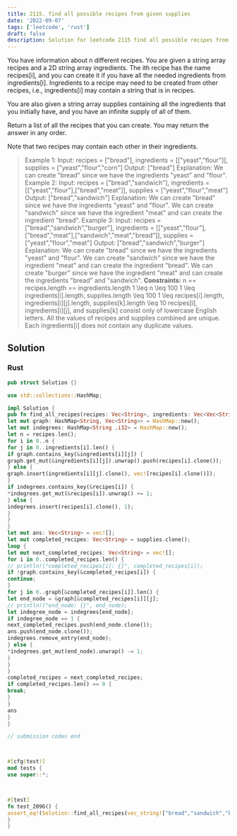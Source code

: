 ```yaml
---
title: 2115. find all possible recipes from given supplies
date: '2022-09-07'
tags: ['leetcode', 'rust']
draft: false
description: Solution for leetcode 2115 find all possible recipes from given supplies
---
```



You have information about n different recipes. You are given a string array recipes and a 2D string array ingredients. The ith recipe has the name recipes[i], and you can create it if you have all the needed ingredients from ingredients[i]. Ingredients to a recipe may need to be created from other recipes, i.e., ingredients[i] may contain a string that is in recipes.



You are also given a string array supplies containing all the ingredients that you initially have, and you have an infinite supply of all of them.



Return a list of all the recipes that you can create. You may return the answer in any order.



Note that two recipes may contain each other in their ingredients.







> Example 1:
> Input: recipes <TeX>=</TeX> ["bread"], ingredients <TeX>=</TeX> [["yeast","flour"]], supplies <TeX>=</TeX> ["yeast","flour","corn"]
> Output: ["bread"]
> Explanation:
> We can create "bread" since we have the ingredients "yeast" and "flour".
> Example 2:
> Input: recipes <TeX>=</TeX> ["bread","sandwich"], ingredients <TeX>=</TeX> [["yeast","flour"],["bread","meat"]], supplies <TeX>=</TeX> ["yeast","flour","meat"]
> Output: ["bread","sandwich"]
> Explanation:
> We can create "bread" since we have the ingredients "yeast" and "flour".
> We can create "sandwich" since we have the ingredient "meat" and can create the ingredient "bread".
> Example 3:
> Input: recipes <TeX>=</TeX> ["bread","sandwich","burger"], ingredients <TeX>=</TeX> [["yeast","flour"],["bread","meat"],["sandwich","meat","bread"]], supplies <TeX>=</TeX> ["yeast","flour","meat"]
> Output: ["bread","sandwich","burger"]
> Explanation:
> We can create "bread" since we have the ingredients "yeast" and "flour".
> We can create "sandwich" since we have the ingredient "meat" and can create the ingredient "bread".
> We can create "burger" since we have the ingredient "meat" and can create the ingredients "bread" and "sandwich".
**Constraints:**
> n <TeX>=</TeX><TeX>=</TeX> recipes.length <TeX>=</TeX><TeX>=</TeX> ingredients.length
> 1 <TeX>\leq</TeX> n <TeX>\leq</TeX> 100
> 1 <TeX>\leq</TeX> ingredients[i].length, supplies.length <TeX>\leq</TeX> 100
> 1 <TeX>\leq</TeX> recipes[i].length, ingredients[i][j].length, supplies[k].length <TeX>\leq</TeX> 10
> recipes[i], ingredients[i][j], and supplies[k] consist only of lowercase English letters.
> All the values of recipes and supplies combined are unique.
> Each ingredients[i] does not contain any duplicate values.


## Solution


### Rust
```rust
pub struct Solution {}

use std::collections::HashMap;

impl Solution {
pub fn find_all_recipes(recipes: Vec<String>, ingredients: Vec<Vec<String>>, supplies: Vec<String>) -> Vec<String> {
let mut graph: HashMap<String, Vec<String>> = HashMap::new();
let mut indegrees: HashMap<String ,i32> = HashMap::new();
let n = recipes.len();
for i in 0..n {
for j in 0..ingredients[i].len() {
if graph.contains_key(&ingredients[i][j]) {
graph.get_mut(&ingredients[i][j]).unwrap().push(recipes[i].clone());
} else {
graph.insert(ingredients[i][j].clone(), vec![recipes[i].clone()]);
}
if indegrees.contains_key(&recipes[i]) {
*indegrees.get_mut(&recipes[i]).unwrap() += 1;
} else {
indegrees.insert(recipes[i].clone(), 1);
}
}
}
let mut ans: Vec<String> = vec![];
let mut completed_recipes: Vec<String> = supplies.clone();
loop {
let mut next_completed_recipes: Vec<String> = vec![];
for i in 0..completed_recipes.len() {
// println!("completed_recipes[i]: {}", completed_recipes[i]);
if !graph.contains_key(&completed_recipes[i]) {
continue;
}
for j in 0..graph[&completed_recipes[i]].len() {
let end_node = &graph[&completed_recipes[i]][j];
// println!("end_node: {}", end_node);
let indegree_node = indegrees[end_node];
if indegree_node == 1 {
next_completed_recipes.push(end_node.clone());
ans.push(end_node.clone());
indegrees.remove_entry(end_node);
} else {
*indegrees.get_mut(end_node).unwrap() -= 1;
}
}
}
completed_recipes = next_completed_recipes;
if completed_recipes.len() == 0 {
break;
}
}
ans
}
}

// submission codes end



#[cfg(test)]
mod tests {
use super::*;



#[test]
fn test_2096() {
assert_eq!(Solution::find_all_recipes(vec_string!["bread","sandwich","burger"], vec![vec_string!["yeast","flour"],vec_string!["bread","meat"],vec_string!["sandwich","meat","bread"]], vec_string!["yeast","flour","meat"]), vec_string!["bread","sandwich","burger"]);
}
}

```
